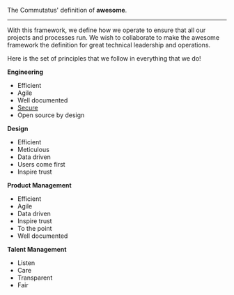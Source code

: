 The Commutatus' definition of **awesome**.

-----

With this framework, we define how we operate to ensure that all our projects and processes run. We wish to collaborate to make the awesome framework the definition for great technical leadership and operations.


Here is the set of principles that we follow in everything that we do!

**Engineering**

- Efficient
- Agile
- Well documented
- [Secure](/domains/engineering/secure)
- Open source by design

**Design**

- Efficient
- Meticulous
- Data driven
- Users come first
- Inspire trust

**Product Management**

- Efficient
- Agile
- Data driven
- Inspire trust
- To the point
- Well documented

**Talent Management**

- Listen
- Care
- Transparent
- Fair
